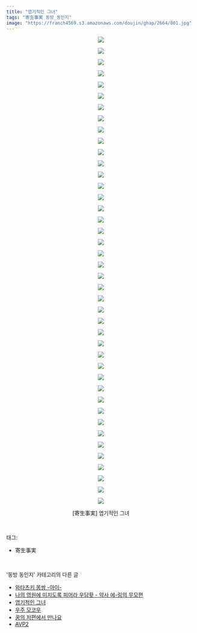 ```yaml
---
title: "엽기적인 그녀"
tags: "寄生事実 동방_동인지"
image: "https://franch4569.s3.amazonaws.com/doujin/ghap/2664/001.jpg"
---
```

<div class="article">
<p style="text-align: center; clear: none; float: none;"><img src="{{ site.imgserver2 }}/ghap/2664/001.jpg"/></p>
<p style="text-align: center; clear: none; float: none;"><img src="{{ site.imgserver2 }}/ghap/2664/002.jpg"/></p>
<p style="text-align: center; clear: none; float: none;"><img src="{{ site.imgserver2 }}/ghap/2664/003.jpg"/></p>
<p style="text-align: center; clear: none; float: none;"><img src="{{ site.imgserver2 }}/ghap/2664/004.jpg"/></p>
<p style="text-align: center; clear: none; float: none;"><img src="{{ site.imgserver2 }}/ghap/2664/005.jpg"/></p>
<p style="text-align: center; clear: none; float: none;"><img src="{{ site.imgserver2 }}/ghap/2664/006.jpg"/></p>
<p style="text-align: center; clear: none; float: none;"><img src="{{ site.imgserver2 }}/ghap/2664/007.jpg"/></p>
<p style="text-align: center; clear: none; float: none;"><img src="{{ site.imgserver2 }}/ghap/2664/008.jpg"/></p>
<p style="text-align: center; clear: none; float: none;"><img src="{{ site.imgserver2 }}/ghap/2664/009.jpg"/></p>
<p style="text-align: center; clear: none; float: none;"><img src="{{ site.imgserver2 }}/ghap/2664/010.jpg"/></p>
<p style="text-align: center; clear: none; float: none;"><img src="{{ site.imgserver2 }}/ghap/2664/011.jpg"/></p>
<p style="text-align: center; clear: none; float: none;"><img src="{{ site.imgserver2 }}/ghap/2664/012.jpg"/></p>
<p style="text-align: center; clear: none; float: none;"><img src="{{ site.imgserver2 }}/ghap/2664/013.jpg"/></p>
<p style="text-align: center; clear: none; float: none;"><img src="{{ site.imgserver2 }}/ghap/2664/014.jpg"/></p>
<p style="text-align: center; clear: none; float: none;"><img src="{{ site.imgserver2 }}/ghap/2664/015.jpg"/></p>
<p style="text-align: center; clear: none; float: none;"><img src="{{ site.imgserver2 }}/ghap/2664/016.jpg"/></p>
<p style="text-align: center; clear: none; float: none;"><img src="{{ site.imgserver2 }}/ghap/2664/017.jpg"/></p>
<p style="text-align: center; clear: none; float: none;"><img src="{{ site.imgserver2 }}/ghap/2664/018.jpg"/></p>
<p style="text-align: center; clear: none; float: none;"><img src="{{ site.imgserver2 }}/ghap/2664/019.jpg"/></p>
<p style="text-align: center; clear: none; float: none;"><img src="{{ site.imgserver2 }}/ghap/2664/020.jpg"/></p>
<p style="text-align: center; clear: none; float: none;"><img src="{{ site.imgserver2 }}/ghap/2664/021.jpg"/></p>
<p style="text-align: center; clear: none; float: none;"><img src="{{ site.imgserver2 }}/ghap/2664/022.jpg"/></p>
<p style="text-align: center; clear: none; float: none;"><img src="{{ site.imgserver2 }}/ghap/2664/023.jpg"/></p>
<p style="text-align: center; clear: none; float: none;"><img src="{{ site.imgserver2 }}/ghap/2664/024.jpg"/></p>
<p style="text-align: center; clear: none; float: none;"><img src="{{ site.imgserver2 }}/ghap/2664/025.jpg"/></p>
<p style="text-align: center; clear: none; float: none;"><img src="{{ site.imgserver2 }}/ghap/2664/026.jpg"/></p>
<p style="text-align: center; clear: none; float: none;"><img src="{{ site.imgserver2 }}/ghap/2664/027.jpg"/></p>
<p style="text-align: center; clear: none; float: none;"><img src="{{ site.imgserver2 }}/ghap/2664/028.jpg"/></p>
<p style="text-align: center; clear: none; float: none;"><img src="{{ site.imgserver2 }}/ghap/2664/029.jpg"/></p>
<p style="text-align: center; clear: none; float: none;"><img src="{{ site.imgserver2 }}/ghap/2664/030.jpg"/></p>
<p style="text-align: center; clear: none; float: none;"><img src="{{ site.imgserver2 }}/ghap/2664/031.jpg"/></p>
<p style="text-align: center; clear: none; float: none;"><img src="{{ site.imgserver2 }}/ghap/2664/032.jpg"/></p>
<p style="text-align: center; clear: none; float: none;"><img src="{{ site.imgserver2 }}/ghap/2664/033.jpg"/></p>
<p style="text-align: center; clear: none; float: none;"><img src="{{ site.imgserver2 }}/ghap/2664/034.jpg"/></p>
<p style="text-align: center; clear: none; float: none;"><img src="{{ site.imgserver2 }}/ghap/2664/035.jpg"/></p>
<p style="text-align: center; clear: none; float: none;"><img src="{{ site.imgserver2 }}/ghap/2664/036.jpg"/></p>
<p style="text-align: center; clear: none; float: none;"><img src="{{ site.imgserver2 }}/ghap/2664/037.jpg"/></p>
<p style="text-align: center; clear: none; float: none;"><img src="{{ site.imgserver2 }}/ghap/2664/038.jpg"/></p>
<p style="text-align: center; clear: none; float: none;"><img src="{{ site.imgserver2 }}/ghap/2664/039.jpg"/></p>
<p style="text-align: center; clear: none; float: none;"><img src="{{ site.imgserver2 }}/ghap/2664/040.jpg"/></p>
<p style="text-align: center; clear: none; float: none;"><img src="{{ site.imgserver2 }}/ghap/2664/041.jpg"/></p>
<p style="text-align: center; clear: none; float: none;"><img src="{{ site.imgserver2 }}/ghap/2664/042.jpg"/></p>
<p style="text-align: center; clear: none; float: none;">[寄生事実] 엽기적인 그녀</p>
</div><br/>
<div class="tagTrail">
<p>태그: </p>
<ul>
<li>寄生事実</li>
</ul>
</div><br/>
<div class="another">
<p>'동방 동인지' 카테고리의 다른 글</p>
<ul>
<li><a href="/ghap_2666">와타츠키 몽쌍 -아이-</a></li>
<li><a href="/ghap_2665">나의 영원에 미치도록 피어라 우담홧 - 약사 에-링의 무모편</a></li>
<li><a href="/ghap_2664">엽기적인 그녀</a></li>
<li><a href="/ghap_2663">우주 모코우</a></li>
<li><a href="/ghap_2662">꿈의 저편에서 만나요</a></li>
<li><a href="/ghap_2661">AVP2</a></li>
</ul>
</div><br/>
<div class="cb_module cb_fluid">
<div class="cb_wrt cb_profile">
</div><!-- commentList close -->
</div><br/>
